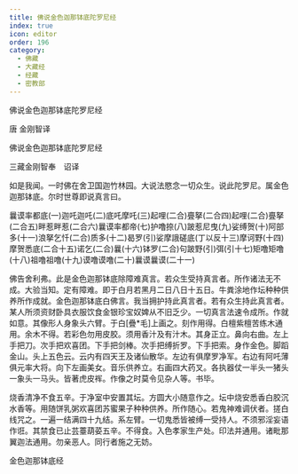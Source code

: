 ```yaml
---
title: 佛说金色迦那钵底陀罗尼经
index: true
icon: editor
order: 196
category:
  - 佛藏
  - 大藏经
  - 经藏
  - 密教部
---
```


  佛说金色迦那钵底陀罗尼经  

唐 金刚智译  

佛说金色迦那钵底陀罗尼经  

三藏金刚智奉　诏译  

如是我闻。一时佛在舍卫国迦竹林园。大说法愍念一切众生。说此陀罗尼。属金色迦那钵底。尔时世尊即说真言曰。  

曩谟率都底(一)迦吒迦吒(二)底吒摩吒(三)起哩(二合)亹拏(二合四)起哩(二合)亹拏(二合五)畔惹畔惹(二合六)曩谟率都帝(七)护噜捺(八)跛惹尼曳(九)娑缚贺(十)阿部多(十一)浪拏乞忏(二合)质多(十二)曷罗(引)娑摩誐磋底(丁以反十三)摩诃野(十四)摩贺悉底(二合十五)诺乞(二合)曩(十六)钵罗(二合)句跛野(引)弭(引十七)矩噜矩噜(十八)祖噜祖噜(十九)谟噜谟噜(二十)曩谟曩谟(二十一)  

佛告舍利弗。此是金色迦那钵底除障难真言。若众生受持真言者。所作诸法无不成。大验当知。定有障难。即于白月若黑月二日八日十五日。牛粪涂地作坛种种供养所作成就。金色迦那钵底白佛言。我当拥护持此真言者。若有众生持此真言者。某人所须资财卧具衣服饮食金银珍宝奴婢从不旧乏少。一切真言法速令成所。作就如意。其像形人身象头六臂。于白[疊*毛]上画之。刻作用得。白檀紫檀苦练木通用。余木不得。若彩色勿用皮胶。须用香汁及有汁木。其身正立。鼻向右曲。左上手把刀。次手把欢喜团。下手把剑棒。次手把缚折罗。下手把索。身作金色。脚蹈金山。头上五色云。云内有四天王及诸仙散华。左边有俱摩罗净军。右边有阿吒薄俱元率大将。向下左画美女。音乐供养立。右画四大药叉。各执器仗一半头一猪头一象头一马头。皆著虎皮裈。作像之时莫令见杂人等。书毕。  

烧香清净不食五辛。于净室中安置其坛。方圆大小随意作之。坛中烧安悉香白胶沉水香等。用随饼乳粥欢喜团苏蜜果子种种供养。所作随心。若鬼神难调伏者。搓白线咒之。一遍一结满四十九结。系左臂。一切鬼悉皆被缚一受持人。不须邪淫妄语作诳。其禁食已止芸薹葫荽五辛。不得食。入色孝家生产处。印法并通用。诸毗那翼迦法通用。勿亲恶人。同行者施之无妨。  

金色迦那钵底经  
